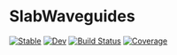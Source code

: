 # SlabWaveguides

[![Stable](https://img.shields.io/badge/docs-stable-blue.svg)](https://MKAbdElrahman.github.io/SlabWaveguides.jl/stable)
[![Dev](https://img.shields.io/badge/docs-dev-blue.svg)](https://MKAbdElrahman.github.io/SlabWaveguides.jl/dev)
[![Build Status](https://github.com/MKAbdElrahman/SlabWaveguides.jl/workflows/CI/badge.svg)](https://github.com/MKAbdElrahman/SlabWaveguides.jl/actions)
[![Coverage](https://codecov.io/gh/MKAbdElrahman/SlabWaveguides.jl/branch/master/graph/badge.svg)](https://codecov.io/gh/MKAbdElrahman/SlabWaveguides.jl)
